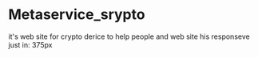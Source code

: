 # Metaservice_srypto

it's web site for crypto derice to help people 
and web site his responseve just in: 375px

